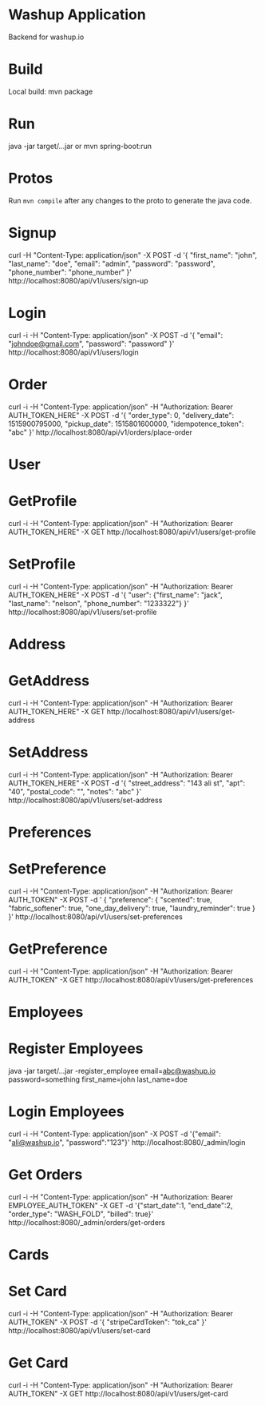 Washup Application
==

Backend for washup.io

Build
===
Local build: mvn package

Run
===
java -jar target/...jar
or
mvn spring-boot:run

Protos
===
Run `mvn compile` after any changes to the proto to generate the java code.


Signup
===
curl -H "Content-Type: application/json" -X POST -d '{
  "first_name": "john",
  "last_name": "doe",
  "email": "admin",
  "password": "password",
  "phone_number": "phone_number"
}' http://localhost:8080/api/v1/users/sign-up


Login
===
curl -i -H "Content-Type: application/json" -X POST -d '{
  "email": "johndoe@gmail.com",
  "password": "password"
}' http://localhost:8080/api/v1/users/login


Order
===
curl -i -H "Content-Type: application/json" -H "Authorization: Bearer AUTH_TOKEN_HERE" -X POST -d '{
  "order_type": 0, 
  "delivery_date": 1515900795000, 
  "pickup_date": 1515801600000, 
  "idempotence_token": "abc"
}' http://localhost:8080/api/v1/orders/place-order


User
===
GetProfile
====
curl -i -H "Content-Type: application/json" -H "Authorization: Bearer AUTH_TOKEN_HERE" -X GET  http://localhost:8080/api/v1/users/get-profile

SetProfile
====
curl -i -H "Content-Type: application/json" -H "Authorization: Bearer AUTH_TOKEN_HERE" -X POST -d '{
  "user": {"first_name": "jack", "last_name": "nelson", "phone_number": "1233322"}
  }' http://localhost:8080/api/v1/users/set-profile


Address
===
GetAddress
====
curl -i -H "Content-Type: application/json" -H "Authorization: Bearer AUTH_TOKEN_HERE" -X GET  http://localhost:8080/api/v1/users/get-address

SetAddress
====
curl -i -H "Content-Type: application/json" -H "Authorization: Bearer AUTH_TOKEN_HERE" -X POST -d '{
  "street_address": "143 ali st", 
  "apt": "40", 
  "postal_code": "", 
  "notes": "abc"
}' http://localhost:8080/api/v1/users/set-address

Preferences
===
SetPreference
====
curl -i -H "Content-Type: application/json" -H "Authorization: Bearer AUTH_TOKEN" -X POST -d '
{
  "preference": {
    "scented": true, 
    "fabric_softener": true, 
    "one_day_delivery": true, 
    "laundry_reminder": true
  }
}' http://localhost:8080/api/v1/users/set-preferences

GetPreference
====
curl -i -H "Content-Type: application/json" -H "Authorization: Bearer AUTH_TOKEN" -X GET http://localhost:8080/api/v1/users/get-preferences



Employees
===

Register Employees
====
java -jar target/...jar -register_employee email=abc@washup.io password=something first_name=john last_name=doe

Login Employees
====
curl -i -H "Content-Type: application/json" -X POST -d '{"email": "ali@washup.io", "password":"123"}'  http://localhost:8080/_admin/login

Get Orders
===
curl -i -H "Content-Type: application/json" -H "Authorization: Bearer EMPLOYEE_AUTH_TOKEN" -X GET -d '{"start_date":1, "end_date":2, "order_type": "WASH_FOLD", "billed": true}'  http://localhost:8080/_admin/orders/get-orders

Cards
===

Set Card
====
curl -i -H "Content-Type: application/json" -H "Authorization: Bearer AUTH_TOKEN" -X POST -d '{
  "stripeCardToken": "tok_ca"
}' http://localhost:8080/api/v1/users/set-card

Get Card
====
curl -i -H "Content-Type: application/json" -H "Authorization: Bearer AUTH_TOKEN" -X GET http://localhost:8080/api/v1/users/get-card
